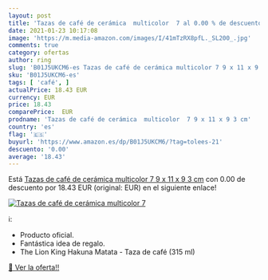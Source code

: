 ```yaml
---
layout: post
title: 'Tazas de café de cerámica  multicolor  7 al 0.00 % de descuento'
date: 2021-01-23 10:17:08
image: 'https://m.media-amazon.com/images/I/41mTzRX8pfL._SL200_.jpg'
comments: true
category: ofertas
author: ring
slug: 'B01J5UKCM6-es Tazas de café de cerámica multicolor 7 9 x 11 x 9 3 cm'
sku: 'B01J5UKCM6-es'
tags: [ 'café', ]
actualPrice: 18.43 EUR
currency: EUR
price: 18.43
comparePrice:  EUR
prodname: 'Tazas de café de cerámica  multicolor  7 9 x 11 x 9 3 cm'
country: 'es'
flag: '🇪🇸'
buyurl: 'https://www.amazon.es/dp/B01J5UKCM6/?tag=tolees-21'
descuento: '0.00'
average: '18.43'
---
```


Está [Tazas de café de cerámica  multicolor  7 9 x 11 x 9 3 cm](https://www.amazon.es/dp/B01J5UKCM6/?tag=tolees-21) con 0.00 de descuento por 18.43 EUR (original:  EUR) en el siguiente enlace!

[![Tazas de café de cerámica  multicolor  7](https://m.media-amazon.com/images/I/41mTzRX8pfL._SL200_.jpg)](https://www.amazon.es/dp/B01J5UKCM6/?tag=tolees-21)

ℹ️:

- Producto oficial.
- Fantástica idea de regalo.
- The Lion King Hakuna Matata - Taza de café (315 ml)

[🛒 Ver la oferta!!](https://www.amazon.es/dp/B01J5UKCM6/?tag=tolees-21)
